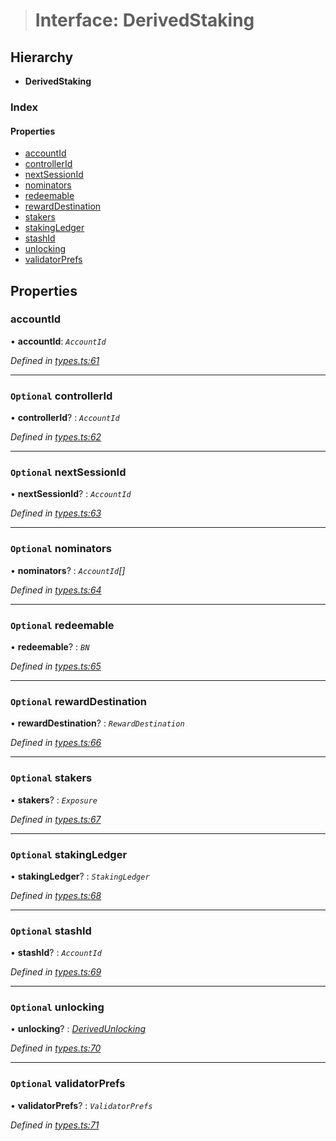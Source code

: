 > # Interface: DerivedStaking

## Hierarchy

* **DerivedStaking**

### Index

#### Properties

* [accountId](_types_.derivedstaking.md#accountid)
* [controllerId](_types_.derivedstaking.md#optional-controllerid)
* [nextSessionId](_types_.derivedstaking.md#optional-nextsessionid)
* [nominators](_types_.derivedstaking.md#optional-nominators)
* [redeemable](_types_.derivedstaking.md#optional-redeemable)
* [rewardDestination](_types_.derivedstaking.md#optional-rewarddestination)
* [stakers](_types_.derivedstaking.md#optional-stakers)
* [stakingLedger](_types_.derivedstaking.md#optional-stakingledger)
* [stashId](_types_.derivedstaking.md#optional-stashid)
* [unlocking](_types_.derivedstaking.md#optional-unlocking)
* [validatorPrefs](_types_.derivedstaking.md#optional-validatorprefs)

## Properties

###  accountId

• **accountId**: *`AccountId`*

*Defined in [types.ts:61](https://github.com/polkadot-js/api/blob/6c9fe76/packages/api-derive/src/types.ts#L61)*

___

### `Optional` controllerId

• **controllerId**? : *`AccountId`*

*Defined in [types.ts:62](https://github.com/polkadot-js/api/blob/6c9fe76/packages/api-derive/src/types.ts#L62)*

___

### `Optional` nextSessionId

• **nextSessionId**? : *`AccountId`*

*Defined in [types.ts:63](https://github.com/polkadot-js/api/blob/6c9fe76/packages/api-derive/src/types.ts#L63)*

___

### `Optional` nominators

• **nominators**? : *`AccountId`[]*

*Defined in [types.ts:64](https://github.com/polkadot-js/api/blob/6c9fe76/packages/api-derive/src/types.ts#L64)*

___

### `Optional` redeemable

• **redeemable**? : *`BN`*

*Defined in [types.ts:65](https://github.com/polkadot-js/api/blob/6c9fe76/packages/api-derive/src/types.ts#L65)*

___

### `Optional` rewardDestination

• **rewardDestination**? : *`RewardDestination`*

*Defined in [types.ts:66](https://github.com/polkadot-js/api/blob/6c9fe76/packages/api-derive/src/types.ts#L66)*

___

### `Optional` stakers

• **stakers**? : *`Exposure`*

*Defined in [types.ts:67](https://github.com/polkadot-js/api/blob/6c9fe76/packages/api-derive/src/types.ts#L67)*

___

### `Optional` stakingLedger

• **stakingLedger**? : *`StakingLedger`*

*Defined in [types.ts:68](https://github.com/polkadot-js/api/blob/6c9fe76/packages/api-derive/src/types.ts#L68)*

___

### `Optional` stashId

• **stashId**? : *`AccountId`*

*Defined in [types.ts:69](https://github.com/polkadot-js/api/blob/6c9fe76/packages/api-derive/src/types.ts#L69)*

___

### `Optional` unlocking

• **unlocking**? : *[DerivedUnlocking](../modules/_types_.md#derivedunlocking)*

*Defined in [types.ts:70](https://github.com/polkadot-js/api/blob/6c9fe76/packages/api-derive/src/types.ts#L70)*

___

### `Optional` validatorPrefs

• **validatorPrefs**? : *`ValidatorPrefs`*

*Defined in [types.ts:71](https://github.com/polkadot-js/api/blob/6c9fe76/packages/api-derive/src/types.ts#L71)*